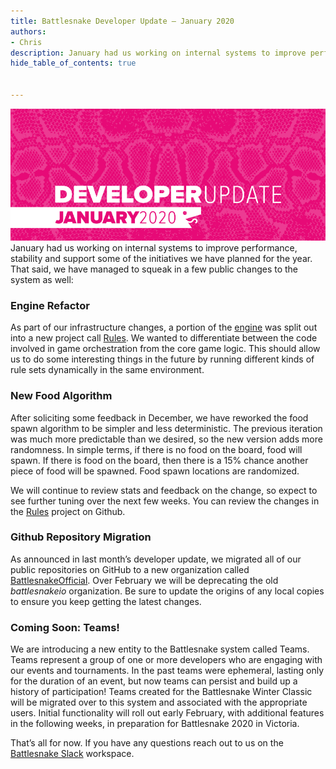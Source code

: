 ```yaml
---
title: Battlesnake Developer Update — January 2020
authors:
- Chris
description: January had us working on internal systems to improve performance, stability and support some of the initiatives we have planned for the…
hide_table_of_contents: true


---
```


![](./img/1-qu8SUZtcyj3z09-rR9397Q.png)
January had us working on internal systems to improve performance, stability and support some of the initiatives we have planned for the year. That said, we have managed to squeak in a few public changes to the system as well:

<!--truncate-->

### Engine Refactor

As part of our infrastructure changes, a portion of the [engine](https://github.com/BattlesnakeOfficial/engine) was split out into a new project call [Rules](https://github.com/BattlesnakeOfficial/rules). We wanted to differentiate between the code involved in game orchestration from the core game logic. This should allow us to do some interesting things in the future by running different kinds of rule sets dynamically in the same environment.

### New Food Algorithm

After soliciting some feedback in December, we have reworked the food spawn algorithm to be simpler and less deterministic. The previous iteration was much more predictable than we desired, so the new version adds more randomness. In simple terms, if there is no food on the board, food will spawn. If there is food on the board, then there is a 15% chance another piece of food will be spawned. Food spawn locations are randomized.

We will continue to review stats and feedback on the change, so expect to see further tuning over the next few weeks. You can review the changes in the [Rules](https://github.com/BattlesnakeOfficial/rules) project on Github.

### Github Repository Migration

As announced in last month’s developer update, we migrated all of our public repositories on GitHub to a new organization called [BattlesnakeOfficial](https://github.com/battlesnakeofficial). Over February we will be deprecating the old *battlesnakeio* organization. Be sure to update the origins of any local copies to ensure you keep getting the latest changes.

### Coming Soon: Teams!

We are introducing a new entity to the Battlesnake system called Teams. Teams represent a group of one or more developers who are engaging with our events and tournaments. In the past teams were ephemeral, lasting only for the duration of an event, but now teams can persist and build up a history of participation! Teams created for the Battlesnake Winter Classic will be migrated over to this system and associated with the appropriate users. Initial functionality will roll out early February, with additional features in the following weeks, in preparation for Battlesnake 2020 in Victoria.

That’s all for now. If you have any questions reach out to us on the [Battlesnake Slack](http://play.battlesnake.com/slack) workspace.
